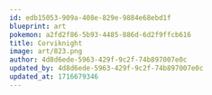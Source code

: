 ```yaml
---
id: edb15053-909a-408e-829e-9884e68ebd1f
blueprint: art
pokemon: a2fd2f86-5b93-4485-886d-6d2f9ffcb616
title: Corviknight
image: art/823.png
author: 4d8d6ede-5963-429f-9c2f-74b897007e0c
updated_by: 4d8d6ede-5963-429f-9c2f-74b897007e0c
updated_at: 1716679346
---
```

